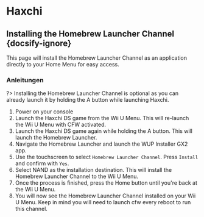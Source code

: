 # Haxchi

## Installing the Homebrew Launcher Channel {docsify-ignore}

This page will install the Homebrew Launcher Channel as an application directly to your Home Menu for easy access.

### Anleitungen

?> Installing the Homebrew Launcher Channel is optional as you can already launch it by holding the A button while launching Haxchi.

1. Power on your console
1. Launch the Haxchi DS game from the Wii U Menu. This will re-launch the Wii U Menu with CFW activated.
1. Launch the Haxchi DS game again while holding the A button. This will launch the Homebrew Launcher.
1. Navigate the Homebrew Launcher and launch the WUP Installer GX2 app.
1. Use the touchscreen to select `Homebrew Launcher Channel`. Press `Install` and confirm with `Yes`.
1. Select NAND as the installation destination. This will install the Homebrew Launcher Channel to the Wii U Menu.
1. Once the process is finished, press the Home button until you're back at the Wii U Menu.
1. You will now see the Homebrew Launcher Channel installed on your Wii U Menu. Keep in mind you will need to launch cfw every reboot to run this channel.